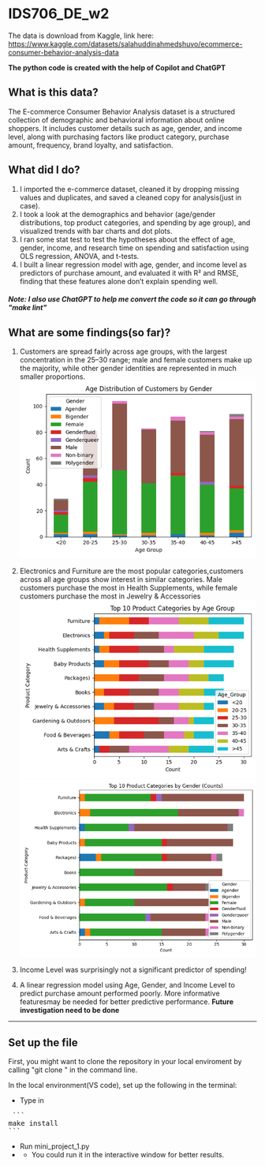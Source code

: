 # IDS706_DE_w2

The data is download from Kaggle, link here: 
https://www.kaggle.com/datasets/salahuddinahmedshuvo/ecommerce-consumer-behavior-analysis-data

**The python code is created with the help of Copilot and ChatGPT**

## What is this data?

The E-commerce Consumer Behavior Analysis dataset is a structured collection of demographic and behavioral information about online shoppers. It includes customer details such as age, gender, and income level, along with purchasing factors like product category, purchase amount, frequency, brand loyalty, and satisfaction.

## What did I do?

1. I imported the e-commerce dataset, cleaned it by dropping missing values and duplicates, and saved a cleaned copy for analysis(just in case).
2. I took a look at the demographics and behavior (age/gender distributions, top product categories, and spending by age group), and visualized trends with bar charts and dot plots.
3. I ran some stat test to test the hypotheses about the effect of age, gender, income, and research time on spending and satisfaction using OLS regression, ANOVA, and t-tests.
4. I built a linear regression model with age, gender, and income level as predictors of purchase amount, and evaluated it with R² and RMSE, finding that these features alone don’t explain spending well.

##### Note: I also use ChatGPT to help me convert the code so it can go through "make lint"

## What are some findings(so far)?

1. Customers are spread fairly across age groups, with the largest concentration in the 25–30 range; male and female customers make up the majority, while other gender identities are represented in much smaller proportions.
![Age Distribution by Gender](Age_gender.png)

2. Electronics and Furniture are the most popular categories,customers across all age groups show interest in similar categories. Male customers purchase the most in Health Supplements, while female customers purchase the most in Jewelry & Accessories
![Top 10 Product Categories by Age Group](Cat_Age.png)
![Top 10 Product Categories by Gender](Cat_Gender.png)

3. Income Level was surprisingly not a significant predictor of spending!

4. A linear regression model using Age, Gender, and Income Level to predict purchase amount performed poorly. More informative featuresmay be needed for better predictive performance. **Future investigation need to be done**


-------------------------


## Set up the file

First, you might want to clone the repository in your local enviroment by calling "git clone " in the command line.

In the local environment(VS code), set up the following in the terminal:
- Type in
<pre markdown="1"> ```
make install
``` </pre>
- Run mini_project_1.py
- - You could run it in the interactive window for better results.
